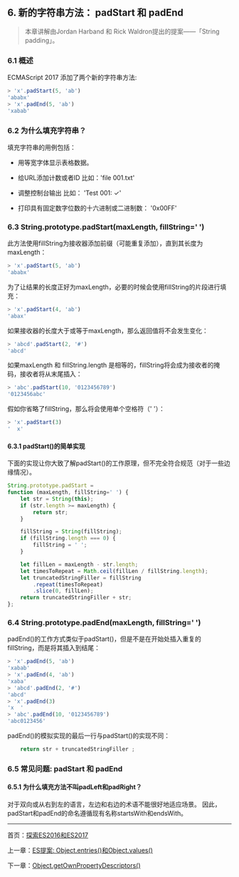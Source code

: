 ## 6. 新的字符串方法： padStart 和 padEnd

>本章讲解由Jordan Harband 和 Rick Waldron提出的提案——「String padding」。

### 6.1 概述

ECMAScript 2017 添加了两个新的字符串方法:

```js
> 'x'.padStart(5, 'ab')
'ababx'
> 'x'.padEnd(5, 'ab')
'xabab'
```


### 6.2 为什么填充字符串？

填充字符串的用例包括：

* 用等宽字体显示表格数据。

* 给URL添加计数或者ID 比如：'file 001.txt'

* 调整控制台输出 比如： 'Test 001: ✓'

* 打印具有固定数字位数的十六进制或二进制数： '0x00FF'

### 6.3 String.prototype.padStart(maxLength, fillString=' ')

此方法使用fillString为接收器添加前缀（可能重复添加），直到其长度为maxLength：

```js
> 'x'.padStart(5, 'ab')
'ababx'
```

为了让结果的长度正好为maxLength，必要的时候会使用fillString的片段进行填充：

```js
> 'x'.padStart(4, 'ab')
'abax'
```

如果接收器的长度大于或等于maxLength，那么返回值将不会发生变化：

```js
> 'abcd'.padStart(2, '#')
'abcd'
```

如果maxLength 和 fillString.length 是相等的，fillString将会成为接收者的掩码，接收者将从末尾插入：

```js
> 'abc'.padStart(10, '0123456789')
'0123456abc'
```

假如你省略了fillString，那么将会使用单个空格符（' '）：

```js
> 'x'.padStart(3)
'  x'
```

#### 6.3.1 padStart()的简单实现

下面的实现让你大致了解padStart()的工作原理，但不完全符合规范（对于一些边缘情况）。

```js
String.prototype.padStart =
function (maxLength, fillString=' ') {
    let str = String(this);
    if (str.length >= maxLength) {
        return str;
    }

    fillString = String(fillString);
    if (fillString.length === 0) {
        fillString = ' ';
    }

    let fillLen = maxLength - str.length;
    let timesToRepeat = Math.ceil(fillLen / fillString.length);
    let truncatedStringFiller = fillString
        .repeat(timesToRepeat)
        .slice(0, fillLen);
    return truncatedStringFiller + str;
};
```

### 6.4 String.prototype.padEnd(maxLength, fillString=' ')

padEnd()的工作方式类似于padStart()，但是不是在开始处插入重复的fillString，而是将其插入到结尾：

```js
> 'x'.padEnd(5, 'ab')
'xabab'
> 'x'.padEnd(4, 'ab')
'xaba'
> 'abcd'.padEnd(2, '#')
'abcd'
> 'x'.padEnd(3)
'x  '
> 'abc'.padEnd(10, '0123456789')
'abc0123456'
```


padEnd()的模拟实现的最后一行与padStart()的实现不同：

```js
    return str + truncatedStringFiller ;
```


### 6.5 常见问题: padStart 和 padEnd

#### 6.5.1 为什么填充方法不叫padLeft和padRight？

对于双向或从右到左的语言，左边和右边的术语不能很好地适应场景。 因此，padStart和padEnd的命名遵循现有名称startsWith和endsWith。

---

首页：[探索ES2016和ES2017](https://ecmascript-china.github.io/Exploring-ES2016-and-ES2017)

上一章：[ES提案: Object.entries()和Object.values()](https://ecmascript-china.github.io/Exploring-ES2016-and-ES2017/5.ES提案：Object.entries()和Object.values())

下一章：[Object.getOwnPropertyDescriptors()](https://ecmascript-china.github.io/Exploring-ES2016-and-ES2017/7.Object.getOwnPropertyDescriptors())